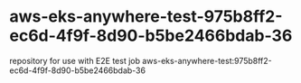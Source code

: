 # aws-eks-anywhere-test-975b8ff2-ec6d-4f9f-8d90-b5be2466bdab-36
repository for use with E2E test job aws-eks-anywhere-test:975b8ff2-ec6d-4f9f-8d90-b5be2466bdab-36

